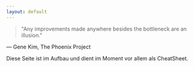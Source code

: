 ```yaml
---
layout: default
---
```


> "Any improvements made anywhere besides the bottleneck are an illusion." 

― Gene Kim, The Phoenix Project 

Diese Seite ist im Aufbau und dient im Moment vor allem als CheatSheet.
